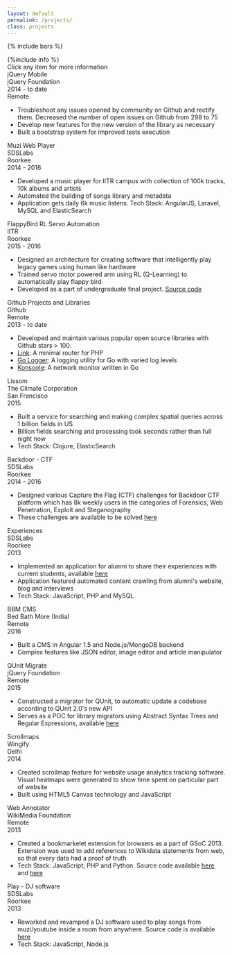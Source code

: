 ```yaml
---
layout: default
permalink: /projects/
class: projects
---
```


{% include bars %}

<div class="container">
	{%include info %}
	<div class="projects-container">
		<div class="projects-about">
			<div class="projects-help">Click any item for more information</div>
			<div class="project-item">
				<div class="project-item-small-desc">
					<div class="project-item-name">jQuery Mobile</div>
					<div class="project-item-org">jQuery Foundation</div>
				</div>
				<div class="project-item-meta">
					<div class="project-item-year">2014 - to date</div>
					<div class="project-item-location">Remote</div>
				</div>
				<div class="project-item-description">
					<ul>
						<li>Troubleshoot any issues opened by community on Github and rectify them. Decreased the number of open issues on Github from 298 to 75</li>
						<li>Develop new features for the new version of the library as necessary</li>
						<li>Built a bootstrap system for improved tests execution</li>
					</ul>
				</div>
			</div>
			<div class="project-item">
				<div class="project-item-small-desc">
					<div class="project-item-name">Muzi Web Player</div>
					<div class="project-item-org">SDSLabs</div>
				</div>
				<div  class="project-item-meta">
					<div class="project-item-location">Roorkee</div>
					<div class="project-item-year">2014 - 2016</div>
				</div>
				<div class="project-item-description">
					<ul>
						<li>Developed a music player for IITR campus with collection of 100k tracks, 10k albums and artists</li>
						<li>Automated the building of songs library and metadata</li>
						<li>Application gets daily 6k music listens. Tech Stack: AngularJS, Laravel, MySQL and ElasticSearch</li>
					</ul>
				</div>
			</div>
			<div class="project-item">
				<div class="project-item-small-desc">
					<div class="project-item-name">FlappyBird RL Servo Automation</div>
					<div class="project-item-org">IITR</div>
				</div>
				<div class="project-item-meta">
					<div class="project-item-location">Roorkee</div>
					<div class="project-item-year">2015 - 2016</div>
				</div>
				<div class="project-item-description">
					<ul>
						<li>Designed an architecture for creating software that intelligently play legacy games using human like hardware</li>
						<li>Trained servo motor powered arm using RL (Q-Learning) to automatically play flappy bird</li>
						<li>Developed as a part of undergraduate final project. <a href="https://github.com/apsdehal/Flappy-Bird-Servo-Automation">Source code</a></li>
					</ul>
				</div>
			</div>
			<div class="project-item">
				<div class="project-item-small-desc">
					<div class="project-item-name">Github Projects and Libraries</div>
					<div class="project-item-org">Github</div>
				</div>
				<div class="project-item-meta">
					<div class="project-item-location">Remote</div>
					<div class="project-item-year">2013 - to date</div>
				</div>
				<div class="project-item-description">
					<ul>
						<li>Developed and maintain various popular open source libraries with Github stars > 100.</li>
						<li><a href="https://github.com/apsdehal/Link">Link</a>: A minimal router for PHP</li>
						<li><a href="https://github.com/apsdehal/go-logger">Go Logger</a>: A logging utility for Go with varied log levels</li>
						<li><a href="https://github.com/apsdehal/Konsoole">Konsoole</a>: A network monitor written in Go</li>
					</ul>
				</div>
			</div>
			<div class="project-item">
				<div class="project-item-small-desc">
					<div class="project-item-name">Lissom</div>
					<div class="project-item-org">The Climate Corporation</div>
				</div>
				<div class="project-item-meta">
					<div class="project-item-location">San Francisco</div>
					<div class="project-item-year">2015</div>
				</div>
				<div class="project-item-description">
					<ul>
						<li>Built a service for searching and making complex spatial queries across 1 billion fields in US</li>
						<li>Billion fields searching and processing took seconds rather than full night now</li>
						<li>Tech Stack: Clojure, ElasticSearch</li>
					</ul>
				</div>
			</div>
			<div class="project-item">
				<div class="project-item-small-desc">
					<div class="project-item-name">Backdoor - CTF</div>
					<div class="project-item-org">SDSLabs</div>
				</div>
				<div class="project-item-meta">
					<div class="project-item-location">Roorkee</div>
					<div class="project-item-year">2014 - 2016</div>
				</div>
				<div class="project-item-description">
					<ul>
						<li>Designed various Capture the Flag (CTF) challenges for Backdoor CTF platform which has 8k weekly users in the categories of Forensics, Web Penetration, Exploit and Steganography</li>
						<li>These challenges are available to be solved <a href="https://backdoor.sdslabs.co/users/apsdehal">here</a></li>
					</ul>
				</div>
			</div>
			<div class="project-item">
				<div class="project-item-small-desc">
					<div class="project-item-name">Experiences</div>
					<div class="project-item-org">SDSLabs</div>
				</div>
				<div class="project-item-meta">
					<div class="project-item-location">Roorkee</div>
					<div class="project-item-year">2013</div>
				</div>
				<div class="project-item-description">
					<ul>
						<li>Implemented an application for alumni to share their experiences with current students, available <a href="https://experiences.sdslabs.co">here</a></li>
						<li>Application featured automated content crawling from alumni's website, blog and interviews</li>
						<li>Tech Stack: JavaScript, PHP and MySQL</li>
					</ul>
				</div>
			</div>
			<div class="project-item">
				<div class="project-item-small-desc">
					<div class="project-item-name">BBM CMS</div>
					<div class="project-item-org">Bed Bath More (India)</div>
				</div>
				<div class="project-item-meta">
					<div class="project-item-location">Remote</div>
					<div class="project-item-year">2016</div>
				</div>
				<div class="project-item-description">
					<ul>
						<li>Built a CMS in Angular 1.5 and Node.js/MongoDB backend</li>
						<li>Complex features like JSON editor, image editor and article manipulator</li>
					</ul>
				</div>
			</div>
			<div class="project-item">
				<div class="project-item-small-desc">
					<div class="project-item-name">QUnit Migrate</div>
					<div class="project-item-org">jQuery Foundation</div>
				</div>
				<div class="project-item-meta">
					<div class="project-item-location">Remote</div>
					<div class="project-item-year">2015</div>
				</div>
				<div class="project-item-description">
					<ul>
						<li>Constructed a migrator for QUnit, to automatic update a codebase according to QUnit 2.0's new API</li>
						<li>Serves as a POC for library migrators using Abstract Syntax Trees and Regular Expressions, available <a href="//github.com/apsdehal/qunit-migrate">here</a></li>
					</ul>
				</div>
			</div>
			<div class="project-item">
				<div class="project-item-small-desc">
					<div class="project-item-name">Scrollmaps</div>
					<div class="project-item-org">Wingify</div>
				</div>
				<div class="project-item-meta">
					<div class="project-item-location">Delhi</div>
					<div class="project-item-year">2014</div>
				</div>
				<div class="project-item-description">
					<ul>
						<li>Created scrollmap feature for website usage analytics tracking software. Visual heatmaps were generated to show time spent on particular part of website</li>
						<li>Built using HTML5 Canvas technology and JavaScript</li>
					</ul>
				</div>
			</div>
			<div class="project-item">
				<div class="project-item-small-desc">
					<div class="project-item-name">Web Annotator</div>
					<div class="project-item-org">WikiMedia Foundation</div>
				</div>
				<div class="project-item-meta">
					<div class="project-item-location">Remote</div>
					<div class="project-item-year">2013</div>
				</div>
				<div class="project-item-description">
					<ul>
						<li>Created a bookmarkelet extension for browsers as a part of GSoC 2013. Extension was used to add references to Wikidata statements from web, so that every data had a proof of truth</li>
						<li>Tech Stack: JavaScript, PHP and Python. Source code available <a href="https://github.com/apsdehal/Bajo">here</a> and <a href="https://github.com/apsdehal/WAL">here</a></li>
					</ul>
				</div>
			</div>
			<div class="project-item">
				<div class="project-item-small-desc">
					<div class="project-item-name">Play - DJ software</div>
					<div class="project-item-org">SDSLabs</div>
				</div>
				<div class="project-item-meta">
					<div class="project-item-location">Roorkee</div>
					<div class="project-item-year">2013</div>
				</div>
				<div class="project-item-description">
					<ul>
						<li>Reworked and revamped a DJ software used to play songs from muzi/youtube inside a room from anywhere. Source code is available <a href="https://github.com/sdslabs/play/commits?author=apsdehal">here</a></li>
						<li>Tech Stack: JavaScript, Node.js</li>
					</ul>
				</div>
			</div>
		</div>
	</div>
</div>
